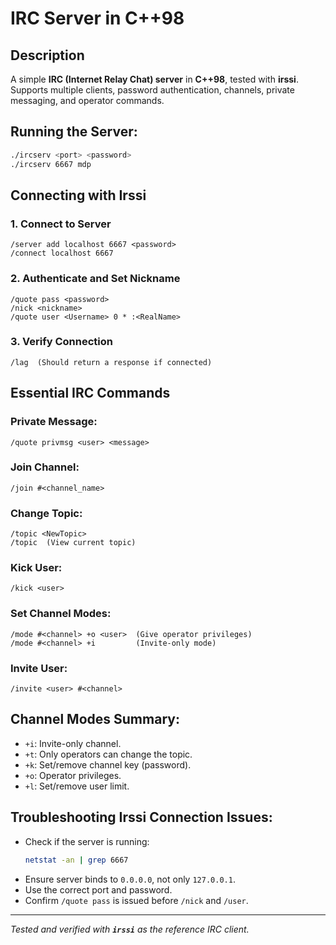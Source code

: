 # IRC Server in C++98

## Description
A simple **IRC (Internet Relay Chat) server** in **C++98**, tested with **irssi**. Supports multiple clients, password authentication, channels, private messaging, and operator commands.

## Running the Server:
```bash
./ircserv <port> <password>
./ircserv 6667 mdp
```

## Connecting with Irssi
### 1. Connect to Server
```
/server add localhost 6667 <password>
/connect localhost 6667
```
### 2. Authenticate and Set Nickname
```
/quote pass <password>
/nick <nickname>
/quote user <Username> 0 * :<RealName>
```

### 3. Verify Connection
```
/lag  (Should return a response if connected)
```

## Essential IRC Commands
### Private Message:
```
/quote privmsg <user> <message>
```
### Join Channel:
```
/join #<channel_name>
```
### Change Topic:
```
/topic <NewTopic>
/topic  (View current topic)
```
### Kick User:
```
/kick <user>
```
### Set Channel Modes:
```
/mode #<channel> +o <user>  (Give operator privileges)
/mode #<channel> +i         (Invite-only mode)
```
### Invite User:
```
/invite <user> #<channel>
```

## Channel Modes Summary:
- `+i`: Invite-only channel.
- `+t`: Only operators can change the topic.
- `+k`: Set/remove channel key (password).
- `+o`: Operator privileges.
- `+l`: Set/remove user limit.

## Troubleshooting Irssi Connection Issues:
- Check if the server is running:
  ```bash
  netstat -an | grep 6667
  ```
- Ensure server binds to `0.0.0.0`, not only `127.0.0.1`.
- Use the correct port and password.
- Confirm `/quote pass` is issued before `/nick` and `/user`.

---
*Tested and verified with **`irssi`** as the reference IRC client.*

